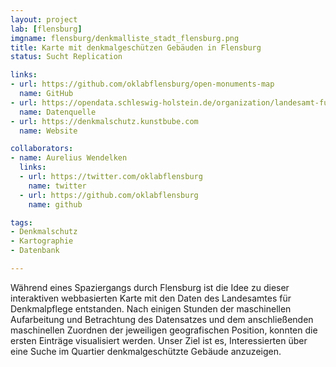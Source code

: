 ```yaml
---
layout: project
lab: [flensburg]
imgname: flensburg/denkmalliste_stadt_flensburg.png
title: Karte mit denkmalgeschützen Gebäuden in Flensburg
status: Sucht Replication

links:
- url: https://github.com/oklabflensburg/open-monuments-map
  name: GitHub
- url: https://opendata.schleswig-holstein.de/organization/landesamt-fur-denkmalpflege
  name: Datenquelle
- url: https://denkmalschutz.kunstbube.com
  name: Website

collaborators:
- name: Aurelius Wendelken
  links:
  - url: https://twitter.com/oklabflensburg
    name: twitter
  - url: https://github.com/oklabflensburg
    name: github

tags:
- Denkmalschutz
- Kartographie
- Datenbank

---
```


Während eines Spaziergangs durch Flensburg ist die Idee zu dieser interaktiven webbasierten Karte mit den Daten des Landesamtes für Denkmalpflege entstanden. Nach einigen Stunden der maschinellen Aufarbeitung und Betrachtung des Datensatzes und dem anschließenden maschinellen Zuordnen der jeweiligen geografischen Position, konnten die ersten Einträge visualisiert werden. Unser Ziel ist es, Interessierten über eine Suche im Quartier denkmalgeschützte Gebäude anzuzeigen.
